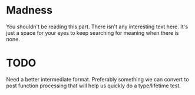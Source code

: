 # Madness

You shouldn't be reading this part.  There isn't any interesting text here.  It's just a space for your eyes to keep searching for meaning when there is none.

# TODO

Need a better intermediate format.  Preferably something we can convert to post function processing that will help us quickly do a type/lifetime test.
